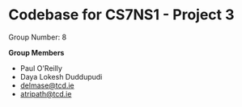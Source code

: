 # Codebase for CS7NS1 - Project 3
Group Number: 8

__Group Members__
- Paul O'Reilly
- Daya Lokesh Duddupudi
- delmase@tcd.ie
- atripath@tcd.ie